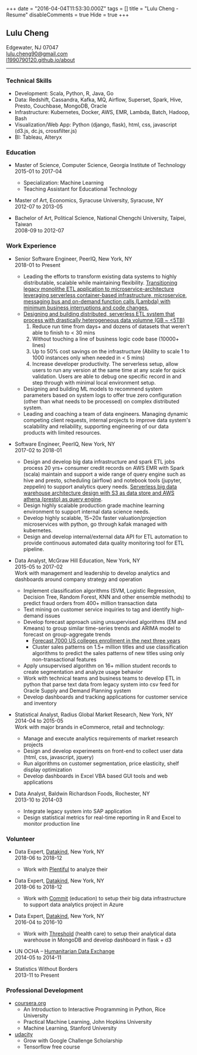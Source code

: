 +++
date = "2016-04-04T11:53:30.000Z"
tags = []
title = "Lulu Cheng - Resume"
disableComments = true
Hide = true
+++

<!--more-->

## Lulu Cheng
Edgewater, NJ 07047  
[lulu.cheng90@gmail.com](mailto:lulu.cheng90@gmail.com)  
[l1990790120.github.io/about](http://l1990790120.github.io/about)  

-------------

### Technical Skills

* Development: Scala, Python, R, Java, Go
* Data: Redshift, Cassandra, Kafka, MQ, Airflow, Superset, Spark, Hive, Presto, Couchbase, MongoDB, Oracle
* Infrastructure: Kubernetes, Docker, AWS, EMR, Lambda, Batch, Hadoop, Bash
* Visualization/Web App: Python (django, flask), html, css, javascript (d3.js, dc.js, crossfilter.js)
* BI: Tableau, Alteryx

### Education

* Master of Science, Computer Science, Georgia Institute of Technology  
2015-01 to 2017-04
    * Specialization: Machine Learning
    * Teaching Assistant for Educational Technology 

* Master of Art, Economics, Syracuse University, Syracuse, NY  
2012-07 to 2013-05
* Bachelor of Art, Political Science, National Chengchi University, Taipei, Taiwan  
2008-09 to 2012-07

### Work Experience

* Senior Software Engineer, PeerIQ, New York, NY  
2018-01 to Present
	* Leading the efforts to transform existing data systems to highly distributable, scalable while maintaining flexibility. [Transitioning legacy monolithe ETL application to microservice-architecture leveraging serverless container-based infrastructure, microservice, messaging bus and on-demand function calls (Lambda) with minimum business interruptions and code changes.](https://medium.com/@l1990790120/the-battles-of-etl-bottlenecks-and-how-to-fight-them-bd242dfc6733)
	* [Designing and building distributed, serverless ETL system that process with drastically heterogeneous data volumne (GB ~ <5TB)](https://medium.com/@l1990790120/why-spark-is-not-the-distributed-framework-of-the-future-ab974ea75308)
		1. Reduce run time from days+ and dozens of datasets that weren't able to finish to < 30 mins
		2. Without touching a line of business logic code base (10000+ lines)
		3. Up to 50% cost savings on the infrastructure (Ability to scale 1 to 1000 instances only when needed in < 5 mins)
		4. Increase developer productivity. The serverless setup, allow users to run any version at the same time at any scale for quick validation. Users are able to debug one specific record in and step through with minimal local environment setup.
	* Designing and building ML models to recommend system parameters based on system logs to offer true zero configuration (other than what needs to be processed) on complex distributed system.
	* Leading and coaching a team of data engineers. Managing dynamic competing client requests, internal projects to improve data system's scalability and reliability, supporting engineering of our data products with limited resources.
* Software Engineer, PeerIQ, New York, NY  
2017-02 to 2018-01
	* Design and develop big data infrastructure and spark ETL jobs process 20 yrs+ consumer credit records on AWS EMR with Spark (scala) maintain and support a wide range of query engine such as hive and presto, scheduling (airflow) and notebook tools (jupyter, zeppelin) to support analytics query needs. [Serverless big data warehouse architecture design with S3 as data store and AWS athena (presto) as query engine](https://medium.com/@l1990790120/how-we-do-serverless-big-data-etl-olap-queries-15979a71574).
	* Design highly scalable production grade machine learning environment to support internal data science needs.
	* Develop highly scalable, 15~20x faster valuation/projection microservices with python, go through kafak managed with kubernetes.
	* Design and develop internal/external data API for ETL automation to provide continuous automated data quality monitoring tool for ETL pipeline.
* Data Analyst, McGraw Hill Education, New York, NY  
2015-05 to 2017-02  
Work with management and leadership to develop analytics and dashboards around company strategy and operation
	* Implement classification algorithms (SVM, Logistic Regression, Decision Tree, Random Forest, KNN and other ensemble methods) to predict fraud orders from 400+ million transaction data
	* Text mining on customer service inquiries to tag and identify high-demand issues
	* Develop forecast approach using unsupervised algorithms (EM and Kmeans) to group similar time-series trends and ARIMA model to forecast on group-aggregate trends
		* [Forecast 7000 US colleges enrollment in the next three years](https://l1990790120.github.io/post/2015-12-14-college-enrollment-forecast-inst-level/)
		* Cluster sales patterns on 1.5+ million titles and use classification algorithms to predict the sales patterns of new titles using only non-transactional features
	* Apply unsupervised algorithm on 16+ million student records to create segmentation and analyze usage behavior
	* Work with technical teams and business teams to develop ETL in python that parse text data from legacy system into csv feed for Oracle Supply and Demand Planning system
	* Develop dashboards and tracking applications for customer service and inventory

* Statistical Analyst, Radius Global Market Research, New York, NY  
2014-04 to 2015-05  
Work with major brands in eCommerce, retail and technology:
	* Manage and execute analytics requirements of market research projects
	* Design and develop experiments on front-end to collect user data (html, css, javascript, jquery)
	* Run algorithms on customer segmentation, price elasticity, shelf display optimization
	* Develop dashboards in Excel VBA based GUI tools and web applications

* Data Analyst, Baldwin Richardson Foods, Rochester, NY  
2013-10 to 2014-03
	* Integrate legacy system into SAP application
	* Design statistical metrics for real-time reporting in R and Excel to monitor production line

### Volunteer

* Data Expert, [Datakind](http://www.datakind.org/), New York, NY  
2018-06 to 2018-12
  * Work with [Plentiful](https://www.plentifulapp.com/) to analyze their 

* Data Expert, [Datakind](http://www.datakind.org/), New York, NY  
2018-06 to 2018-12
  * Work with [Commit](https://commitpartnership.org/) (education) to setup their big data infrastructure to support data analytics project in Azure

* Data Expert, [Datakind](http://www.datakind.org/), New York, NY  
2016-04 to 2016-10
  * Work with [Threshold](http://www.thresholds.org/) (health care) to setup their analytical data warehouse in MongoDB and develop dashboard in flask + d3

* UN OCHA – [Humanitarian Data Exchange](https://data.hdx.rwlabs.org/)  
2014-05 to 2014-11
* Statistics Without Borders  
2013-11 to Present

### Professional Development

* [coursera.org](https://www.coursera.org/)
	* An Introduction to Interactive Programming in Python, Rice University
	* Practical Machine Learning, John Hopkins University
	* Machine Learning, Stanford University
* [udacity](https://www.udacity.com/)
  * Grow with Google Challenge Scholarship 
  * Tensorflow free course
